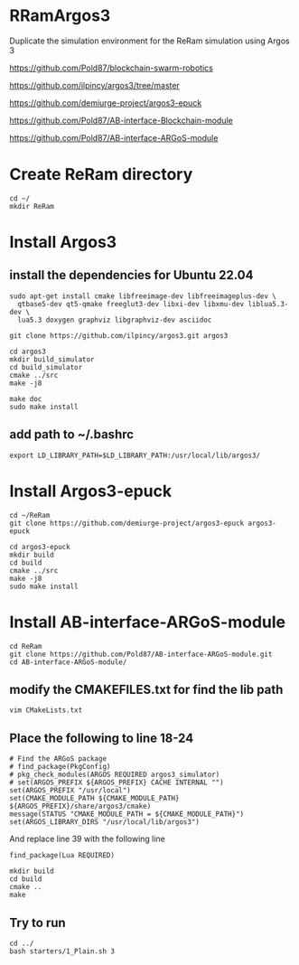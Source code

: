 # RRamArgos3
Duplicate the simulation environment for the ReRam simulation using Argos 3

https://github.com/Pold87/blockchain-swarm-robotics

https://github.com/ilpincy/argos3/tree/master

https://github.com/demiurge-project/argos3-epuck

https://github.com/Pold87/AB-interface-Blockchain-module

https://github.com/Pold87/AB-interface-ARGoS-module

# Create ReRam directory 
```
cd ~/
mkdir ReRam
```

# Install Argos3
## install the dependencies for Ubuntu 22.04
```
sudo apt-get install cmake libfreeimage-dev libfreeimageplus-dev \
  qtbase5-dev qt5-qmake freeglut3-dev libxi-dev libxmu-dev liblua5.3-dev \
  lua5.3 doxygen graphviz libgraphviz-dev asciidoc
```

```
git clone https://github.com/ilpincy/argos3.git argos3
```
```
cd argos3
mkdir build_simulator
cd build_simulator
cmake ../src
make -j8
```
```
make doc
sudo make install
```
## add path to ~/.bashrc
```
export LD_LIBRARY_PATH=$LD_LIBRARY_PATH:/usr/local/lib/argos3/
```

# Install Argos3-epuck
```
cd ~/ReRam
git clone https://github.com/demiurge-project/argos3-epuck argos3-epuck
```

```
cd argos3-epuck
mkdir build
cd build
cmake ../src
make -j8
sudo make install
```

# Install AB-interface-ARGoS-module
```
cd ReRam
git clone https://github.com/Pold87/AB-interface-ARGoS-module.git
cd AB-interface-ARGoS-module/
```
## modify the CMAKEFILES.txt for find the lib path
```
vim CMakeLists.txt
```
## Place the following to line 18-24
```
# Find the ARGoS package
# find_package(PkgConfig)
# pkg_check_modules(ARGOS REQUIRED argos3_simulator)
# set(ARGOS_PREFIX ${ARGOS_PREFIX} CACHE INTERNAL "")
set(ARGOS_PREFIX "/usr/local")
set(CMAKE_MODULE_PATH ${CMAKE_MODULE_PATH} ${ARGOS_PREFIX}/share/argos3/cmake)
message(STATUS "CMAKE_MODULE_PATH = ${CMAKE_MODULE_PATH}")
set(ARGOS_LIBRARY_DIRS "/usr/local/lib/argos3")
```
And replace line 39 with the following line
```
find_package(Lua REQUIRED)
```

```
mkdir build
cd build
cmake ..
make
```
## Try to run 
```
cd ../
bash starters/1_Plain.sh 3
```
